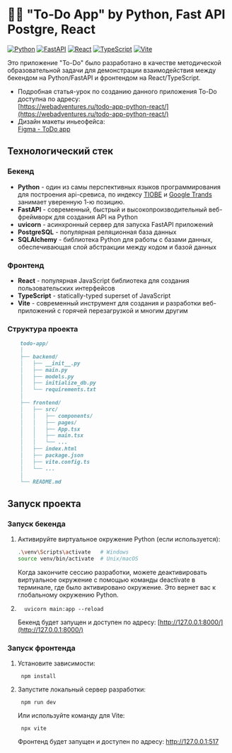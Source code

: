 # 📝✅ "To-Do App" by Python, Fast API Postgre, React

[![Python](https://img.shields.io/badge/python-3.11.0-blue.svg)](https://www.python.org/)
[![FastAPI](https://img.shields.io/badge/fastapi-0.111.0-green.svg)](https://fastapi.tiangolo.com/)
[![React](https://img.shields.io/badge/react-18.2.66-61DAFB.svg)](https://reactjs.org/)
[![TypeScript](https://img.shields.io/badge/typescript-7.2.0-blue.svg)](https://www.typescriptlang.org/)
[![Vite](https://img.shields.io/badge/vite-5.2.11-A750FE.svg)](https://vitejs.dev/)

Это приложение "To-Do" было разработано в качестве методической образовательной задачи для демонстрации взаимодействия между бекендом на Python/FastAPI и фронтендом на React/TypeScript.

- Подробная статья-урок по созданию данного приложения To-Do доступна по адресу: <br>
[https://webadventures.ru/todo-app-python-react/](https://webadventures.ru/todo-app-python-react/)
- Дизайн макеты иньеофейса: <br>
[Figma - ToDo app](https://www.figma.com/design/82XLv7BujFtQfscglOLDju/ToDo-App?node-id=0-1&t=mzFv79mBFzUP2Job-0)


## Технологический стек

### Бекенд

- **Python** - один из самы перспективных языков программирования для построения api-сревиса, по индексу [TIOBE](https://www.tiobe.com/tiobe-index/) и [Google Trands](https://trends.google.ru/trends/explore?date=now%201-d&geo=RU&q=python,C,Java,JavaScript,Go&hl=en) занимает уверенную 1-ю позицию.
- **FastAPI** - современный, быстрый и высокопроизводительный веб-фреймворк для создания API на Python
- **uvicorn** - асинхронный сервер для запуска FastAPI приложений
- **PostgreSQL** - популярная реляционная база данных
- **SQLAlchemy** - библиотека Python для работы с базами данных, обеспечивающая слой абстракции между кодом и базой данных

### Фронтенд

- **React** - популярная JavaScript библиотека для создания пользовательских интерфейсов
- **TypeScript** - statically-typed superset of JavaScript
- **Vite** - современный инструмент для создания и разработки веб-приложений с горячей перезагрузкой и многим другим

### Структура проекта

```markdown
    todo-app/
    │
    ├── backend/
    │   ├── __init__.py
    │   ├── main.py
    │   ├── models.py
    │   ├── initialize_db.py
    │   └── requirements.txt
    │
    ├── frontend/
    │   ├── src/
    │   │   ├── components/
    │   │   ├── pages/
    │   │   ├── App.tsx
    │   │   ├── main.tsx
    │   │   └── ...
    │   ├── index.html
    │   ├── package.json
    │   ├── vite.config.ts
    │   └── ...
    │
    └── README.md
```


## Запуск проекта

### Запуск бекенда

1.   Активируйте виртуальное окружение Python (если используется):
        ```bash
        .\venv\Scripts\activate   # Windows
        source venv/bin/activate  # Unix/macOS
        ```
        Когда закончите сессию разработки, можете деактивировать виртуальное окружение с помощью команды deactivate в терминале, где было активировано окружение. Это вернет вас к глобальному окружению Python.
          

2.       uvicorn main:app --reload

    Бекенд будет запущен и доступен по адресу: [http://127.0.0.1:8000/](http://127.0.0.1:8000/)

### Запуск фронтенда

1. Установите зависимости:

        npm install

2. Запустите локальный сервер разработки:

        npm run dev

    Или используйте команду для Vite:

        npx vite

        
    Фронтенд будет запущен и доступен по адресу: http://127.0.0.1:517
